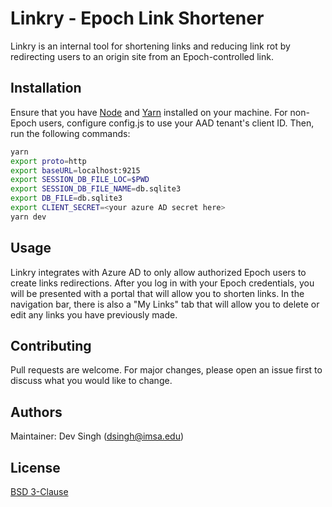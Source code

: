# Linkry - Epoch Link Shortener

Linkry is an internal tool for shortening links and reducing link rot by redirecting users to an origin site from an Epoch-controlled link.

## Installation

Ensure that you have [Node](https://nodejs.org/en/) and [Yarn](https://yarnpkg.com/) installed on your machine. For non-Epoch users, configure config.js to use your AAD tenant's client ID.
Then, run the following commands:
```bash
yarn
export proto=http
export baseURL=localhost:9215
export SESSION_DB_FILE_LOC=$PWD
export SESSION_DB_FILE_NAME=db.sqlite3 
export DB_FILE=db.sqlite3
export CLIENT_SECRET=<your azure AD secret here>
yarn dev
```

## Usage

Linkry integrates with Azure AD to only allow authorized Epoch users to create links redirections. After you log in with your Epoch credentials, you will be presented with a portal that will allow you to shorten links. In the navigation bar, there is also a "My Links" tab that will allow you to delete or edit any links you have previously made. 

## Contributing
Pull requests are welcome. For major changes, please open an issue first to discuss what you would like to change.

## Authors
Maintainer: Dev Singh (<dsingh@imsa.edu>)

## License
[BSD 3-Clause](https://raw.githubusercontent.com/epochml/linkry/master/LICENSE)
